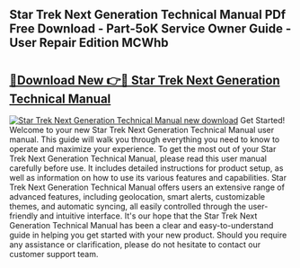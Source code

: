 ## Star Trek Next Generation Technical Manual PDf Free Download - Part-5oK Service Owner Guide - User Repair Edition MCWhb

# <h2><a href="http://cf13959.oget.top/?id=Star+Trek+Next+Generation+Technical+Manual">🔗Download New 👉🔴 Star Trek Next Generation Technical Manual</a></h2>

[![Star Trek Next Generation Technical Manual new download](https://i.imgur.com/5g1atiW.png)](http://cf13959.oget.top/?id=Star+Trek+Next+Generation+Technical+Manual)
Get Started! Welcome to your new Star Trek Next Generation Technical Manual user manual. This guide will walk you through everything you need to know to operate and maximize your experience. To get the most out of your Star Trek Next Generation Technical Manual, please read this user manual carefully before use. It includes detailed instructions for product setup, as well as information on how to use its various features and capabilities. Star Trek Next Generation Technical Manual offers users an extensive range of advanced features, including geolocation, smart alerts, customizable themes, and automatic syncing, all easily controlled through the user-friendly and intuitive interface. It's our hope that the Star Trek Next Generation Technical Manual has been a clear and easy-to-understand guide in helping you get started with your new product. Should you require any assistance or clarification, please do not hesitate to contact our customer support team.

